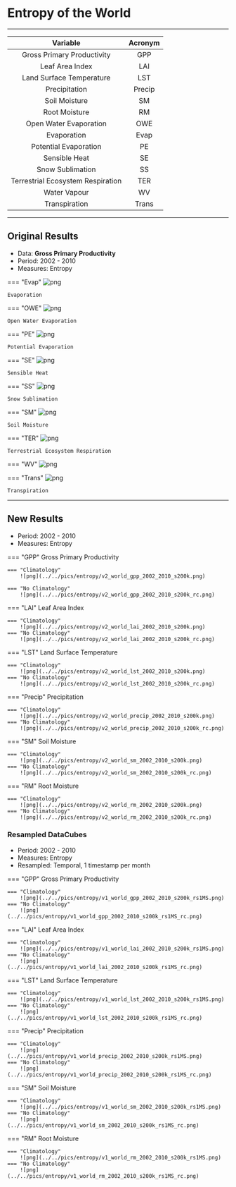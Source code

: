 # Entropy of the World 

---

|             Variable              | Acronym |
| :-------------------------------: | :-----: |
|    Gross Primary Productivity     |   GPP   |
|          Leaf Area Index          |   LAI   |
|     Land Surface Temperature      |   LST   |
|           Precipitation           | Precip  |
|           Soil Moisture           |   SM    |
|           Root Moisture           |   RM    |
|      Open Water Evaporation       |   OWE   |
|            Evaporation            |  Evap   |
|       Potential Evaporation       |   PE    |
|           Sensible Heat           |   SE    |
|         Snow Sublimation          |   SS    |
| Terrestrial Ecosystem Respiration |   TER   |
|           Water Vapour            |   WV    |
|           Transpiration           |  Trans  |

---

## Original Results

* Data: **Gross Primary Productivity**
* Period: 2002 - 2010
* Measures: Entropy

=== "Evap"
    ![png](../../pics/entropy/old_results/esdc_evaporation.png)

    Evaporation

=== "OWE"
    ![png](../../pics/entropy/old_results/esdc_open_water_evaporation.png)

    Open Water Evaporation

=== "PE"
    ![png](../../pics/entropy/old_results/esdc_potential_evaporation.png)

    Potential Evaporation

=== "SE"
    ![png](../../pics/entropy/old_results/esdc_sensible_heat.png)

    Sensible Heat

=== "SS"
    ![png](../../pics/entropy/old_results/esdc_snow_sublimation.png)

    Snow Sublimation

=== "SM"
    ![png](../../pics/entropy/old_results/esdc_surface_moisture.png)

    Soil Moisture

=== "TER"
    ![png](../../pics/entropy/old_results/esdc_terrestrial_ecosystem_respiration.png)

    Terrestrial Ecosystem Respiration

=== "WV"
    ![png](../../pics/entropy/old_results/esdc_water_vapour.png)

=== "Trans"
    ![png](../../pics/entropy/old_results/esdc_transpiration.png)

    Transpiration

---

## New Results


* Period: 2002 - 2010
* Measures: Entropy

=== "GPP"
    Gross Primary Productivity

    === "Climatology"
        ![png](../../pics/entropy/v2_world_gpp_2002_2010_s200k.png)

    === "No Climatology"
        ![png](../../pics/entropy/v2_world_gpp_2002_2010_s200k_rc.png)

=== "LAI"
    Leaf Area Index

    === "Climatology"
        ![png](../../pics/entropy/v2_world_lai_2002_2010_s200k.png)
    === "No Climatology"
        ![png](../../pics/entropy/v2_world_lai_2002_2010_s200k_rc.png)

=== "LST"
    Land Surface Temperature

    === "Climatology"
        ![png](../../pics/entropy/v2_world_lst_2002_2010_s200k.png)
    === "No Climatology"
        ![png](../../pics/entropy/v2_world_lst_2002_2010_s200k_rc.png)
    
=== "Precip"
    Precipitation

    === "Climatology"
        ![png](../../pics/entropy/v2_world_precip_2002_2010_s200k.png)
    === "No Climatology"
        ![png](../../pics/entropy/v2_world_precip_2002_2010_s200k_rc.png)
    
=== "SM"
    Soil Moisture

    === "Climatology"
        ![png](../../pics/entropy/v2_world_sm_2002_2010_s200k.png)
    === "No Climatology"
        ![png](../../pics/entropy/v2_world_sm_2002_2010_s200k_rc.png)
    
=== "RM"
    Root Moisture

    === "Climatology"
        ![png](../../pics/entropy/v2_world_rm_2002_2010_s200k.png)
    === "No Climatology"
        ![png](../../pics/entropy/v2_world_rm_2002_2010_s200k_rc.png)
    

### Resampled DataCubes

* Period: 2002 - 2010
* Measures: Entropy
* Resampled: Temporal, 1 timestamp per month



=== "GPP"
    Gross Primary Productivity

    === "Climatology"
        ![png](../../pics/entropy/v1_world_gpp_2002_2010_s200k_rs1MS.png)
    === "No Climatology"
        ![png](../../pics/entropy/v1_world_gpp_2002_2010_s200k_rs1MS_rc.png)
    
=== "LAI"
    Leaf Area Index

    === "Climatology"
        ![png](../../pics/entropy/v1_world_lai_2002_2010_s200k_rs1MS.png)
    === "No Climatology"
        ![png](../../pics/entropy/v1_world_lai_2002_2010_s200k_rs1MS_rc.png)
    
=== "LST"
    Land Surface Temperature

    === "Climatology"
        ![png](../../pics/entropy/v1_world_lst_2002_2010_s200k_rs1MS.png)
    === "No Climatology"
        ![png](../../pics/entropy/v1_world_lst_2002_2010_s200k_rs1MS_rc.png)
    
=== "Precip"
    Precipitation

    === "Climatology"
        ![png](../../pics/entropy/v1_world_precip_2002_2010_s200k_rs1MS.png)
    === "No Climatology"
        ![png](../../pics/entropy/v1_world_precip_2002_2010_s200k_rs1MS_rc.png)
    
=== "SM"
    Soil Moisture

    === "Climatology"
        ![png](../../pics/entropy/v1_world_sm_2002_2010_s200k_rs1MS.png)
    === "No Climatology"
        ![png](../../pics/entropy/v1_world_sm_2002_2010_s200k_rs1MS_rc.png)
    
=== "RM"
    Root Moisture

    === "Climatology"
        ![png](../../pics/entropy/v1_world_rm_2002_2010_s200k_rs1MS.png)
    === "No Climatology"
        ![png](../../pics/entropy/v1_world_rm_2002_2010_s200k_rs1MS_rc.png)